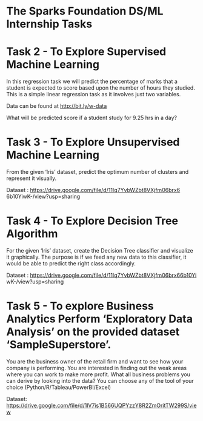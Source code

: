 # The Sparks Foundation DS/ML Internship Tasks
# Task 2 - To Explore Supervised Machine Learning
In this regression task we will predict the percentage of marks that a student is expected to score based upon the number of hours they studied. This is a simple linear regression task as it involves just two variables.

Data can be found at http://bit.ly/w-data

What will be predicted score if a student study for 9.25 hrs in a day?

# Task 3 - To Explore Unsupervised Machine Learning
From the given ‘Iris’ dataset, predict the optimum number of clusters and represent it visually.

Dataset : https://drive.google.com/file/d/11Iq7YvbWZbt8VXjfm06brx6 6b10YiwK-/view?usp=sharing

# Task 4 - To Explore Decision Tree Algorithm
For the given ‘Iris’ dataset, create the Decision Tree classifier and visualize it graphically. The purpose is if we feed any new data to this classifier, it would be able to predict the right class accordingly.

Dataset : https://drive.google.com/file/d/11Iq7YvbWZbt8VXjfm06brx66b10Yi wK-/view?usp=sharing

# Task 5 - To explore Business Analytics Perform ‘Exploratory Data Analysis’ on the provided dataset ‘SampleSuperstore’.
 You are the business owner of the retail firm and want to see how your company is performing. You are interested in finding out the weak areas where you can work to make more profit. 
What all business problems you can derive by looking into the data? You can choose any of the tool of your choice
 (Python/R/Tableau/PowerBI/Excel) 
 
 Dataset: https://drive.google.com/file/d/1lV7is1B566UQPYzzY8R2ZmOritTW299S/view


